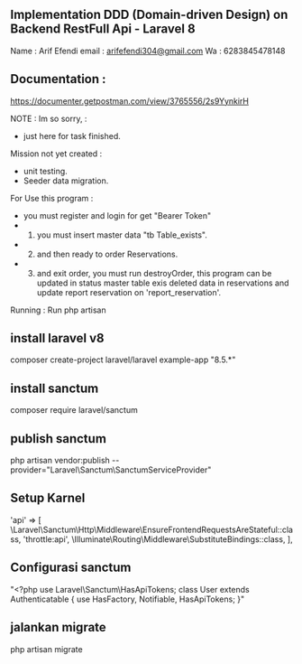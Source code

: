 ## Implementation DDD (Domain-driven Design) on Backend RestFull Api - Laravel 8

Name : Arif Efendi
email : arifefendi304@gmail.com
Wa : 6283845478148

## Documentation :

https://documenter.getpostman.com/view/3765556/2s9YynkirH

NOTE :
Im so sorry, :

-   just here for task finished.

Mission not yet created :

-   unit testing.
-   Seeder data migration.

For Use this program :

-   you must register and login for get "Bearer Token"
-   1. you must insert master data "tb Table_exists".
-   2. and then ready to order Reservations.
-   3. and exit order, you must run destroyOrder, this program can be updated in status master table exis
       deleted data in reservations and update report reservation on 'report_reservation'.

Running :
Run php artisan

## install laravel v8

composer create-project laravel/laravel example-app "8.5.\*"

## install sanctum

composer require laravel/sanctum

## publish sanctum

php artisan vendor:publish --provider="Laravel\Sanctum\SanctumServiceProvider"

## Setup Karnel

'api' => [
\Laravel\Sanctum\Http\Middleware\EnsureFrontendRequestsAreStateful::class,
'throttle:api',
\Illuminate\Routing\Middleware\SubstituteBindings::class,
],

## Configurasi sanctum

"<?php
use Laravel\Sanctum\HasApiTokens;
class User extends Authenticatable
{
use HasFactory, Notifiable, HasApiTokens;
}"

## jalankan migrate

php artisan migrate
